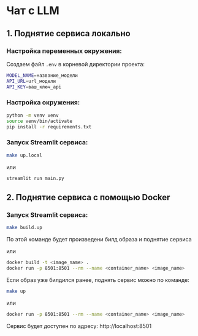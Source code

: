 # Чат с LLM

## 1. Поднятие сервиса локально

### Настройка переменных окружения:

Создаем файл `.env` в корневой директории проекта:

```bash
MODEL_NAME=название_модели
API_URL=url_модели
API_KEY=ваш_ключ_api
```

### Настройка окружения:

```bash
python -m venv venv
source venv/bin/activate
pip install -r requirements.txt
```

### Запуск Streamlit сервиса:
```bash
make up.local
```

или

```bash
streamlit run main.py
```

## 2. Поднятие сервиса с помощью Docker

### Запуск Streamlit сервиса:
```bash
make build.up
```
По этой команде будет произведени билд образа и поднятие сервиса

или

```bash
docker build -t <image_name> .
docker run -p 8501:8501 --rm --name <container_name> <image_name>
```

Если образ уже билдился ранее, поднять сервис можно по команде:

```bash
make up
```

или

```bash
docker run -p 8501:8501 --rm --name <container_name> <image_name>
```

Сервис будет доступен по адресу: http://localhost:8501
